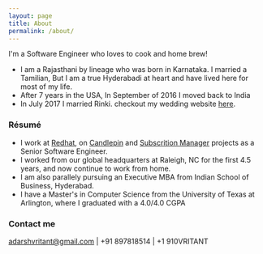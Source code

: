 ```yaml
---
layout: page
title: About
permalink: /about/
---
```


I'm a Software Engineer who loves to cook and home brew!
 * I am a Rajasthani by lineage who was born in Karnataka. I married a Tamilian, But I am a true Hyderabadi at heart and have lived here for most of my life.
 * After 7 years in the USA, In September of 2016 I moved back to India
 * In July 2017 I married Rinki. checkout my wedding website [here](rinkiweds.vritant.com).

### Résumé

 * I work at [Redhat](https://www.redhat.com), on [Candlepin](https://github.com/candlepin/candlepin) and [Subscrition Manager](https://github.com/candlepin/subscription-manager) projects as a Senior Software Engineer.
 * I worked from our global headquarters at Raleigh, NC for the first 4.5 years, and now continue to work from home.
 * I am also parallely pursuing an Executive MBA from Indian School of Business, Hyderabad.
 * I have a Master's in Computer Science from the University of Texas at Arlington, where I graduated with a 4.0/4.0 CGPA

### Contact me

[adarshvritant@gmail.com](mailto:adarshvritant@gmail.com) | +91 897818514 | +1 910VRITANT
